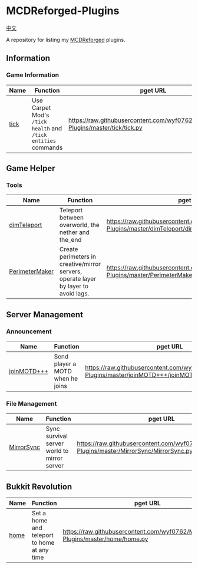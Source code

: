 # MCDReforged-Plugins

[中文](https://github.com/wyf0762/MCDReforged-Plugins/blob/master/README_cn.md)

A repository for listing my [MCDReforged](https://github.com/Fallen-Breath/MCDReforged) plugins.

## Information

### Game Information

|Name|Function|pget URL|
|----|----|----|
|[tick](https://github.com/wyf0762/MCDReforged-Plugins/tree/master/tick)|Use Carpet Mod's `/tick health` and `/tick entities` commands|https://raw.githubusercontent.com/wyf0762/MCDReforged-Plugins/master/tick/tick.py|

## Game Helper

### Tools

|Name|Function|pget URL|
|----|----|----|
|[dimTeleport](https://github.com/wyf0762/MCDReforged-Plugins/tree/master/dimTeleport)|Teleport between overworld, the nether and the_end|https://raw.githubusercontent.com/wyf0762/MCDReforged-Plugins/master/dimTeleport/dimTeleport.py|
|[PerimeterMaker](https://github.com/wyf0762/MCDReforged-Plugins/tree/master/PerimeterMaker)|Create perimeters in creative/mirror servers, operate layer by layer to avoid lags.|https://raw.githubusercontent.com/wyf0762/MCDReforged-Plugins/master/PerimeterMaker/PerimeterMaker.py|

## Server Management

### Announcement

|Name|Function|pget URL|
|----|----|----|
|[joinMOTD+++](https://github.com/wyf0762/MCDReforged-Plugins/tree/master/joinMOTD+++)|Send player a MOTD when he joins|https://raw.githubusercontent.com/wyf0762/MCDReforged-Plugins/master/joinMOTD+++/joinMOTD+++.py|

### File Management

|Name|Function|pget URL|
|----|----|----|
|[MirrorSync](https://github.com/wyf0762/MCDReforged-Plugins/tree/master/MirrorSync)|Sync survival server world to mirror server|https://raw.githubusercontent.com/wyf0762/MCDReforged-Plugins/master/MirrorSync/MirrorSync.py|

## Bukkit Revolution

|Name|Function|pget URL|
|----|----|----|
|[home](https://github.com/wyf0762/MCDReforged-Plugins/tree/master/home)|Set a home and teleport to home at any time|https://raw.githubusercontent.com/wyf0762/MCDReforged-Plugins/master/home/home.py|